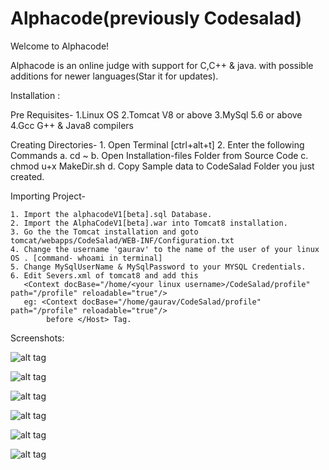 # Alphacode(previously Codesalad)

Welcome to Alphacode!

Alphacode is an online judge with support for C,C++ & java. with possible additions for newer languages(Star it for updates).

Installation :
             
  Pre Requisites-
     1.Linux OS
     2.Tomcat V8 or above
     3.MySql 5.6 or above
     4.Gcc G++ & Java8 compilers
              
  Creating Directories-
    1. Open Terminal [ctrl+alt+t]
    2. Enter the following Commands
       a. cd ~
       b. Open Installation-files Folder from Source Code
       c. chmod u+x MakeDir.sh
       d. Copy Sample data to CodeSalad Folder you just created.
                 
  Importing Project-     
           
    1. Import the alphacodeV1[beta].sql Database.
    2. Import the AlphaCodeV1[beta].war into Tomcat8 installation.
    3. Go the the Tomcat installation and goto tomcat/webapps/CodeSalad/WEB-INF/Configuration.txt
    4. Change the username 'gaurav' to the name of the user of your linux OS . [command- whoami in terminal]
    5. Change MySqlUserName & MySqlPassword to your MYSQL Credentials.
    6. Edit Severs.xml of tomcat8 and add this
       <Context docBase="/home/<your linux username>/CodeSalad/profile" path="/profile" reloadable="true"/>
       eg: <Context docBase="/home/gaurav/CodeSalad/profile" path="/profile" reloadable="true"/>
            before </Host> Tag.
                  
Screenshots:

  ![alt tag](https://github.com/gauravat16/CodeSalad/blob/master/Screenshots/Screenshot%20(12).png)
            
  ![alt tag](https://github.com/gauravat16/CodeSalad/blob/master/Screenshots/Screenshot%20(8).png)
            
  ![alt tag](https://github.com/gauravat16/CodeSalad/blob/master/Screenshots/Screenshot%20(13).png)
      
  ![alt tag](https://github.com/gauravat16/CodeSalad/blob/master/Screenshots/Screenshot%20(14).png)
            
  ![alt tag](https://github.com/gauravat16/CodeSalad/blob/master/Screenshots/Screenshot%20(15).png)
            
  ![alt tag](https://github.com/gauravat16/CodeSalad/blob/master/Screenshots/Screenshot%20(16).png)
           
                
             
             
             

